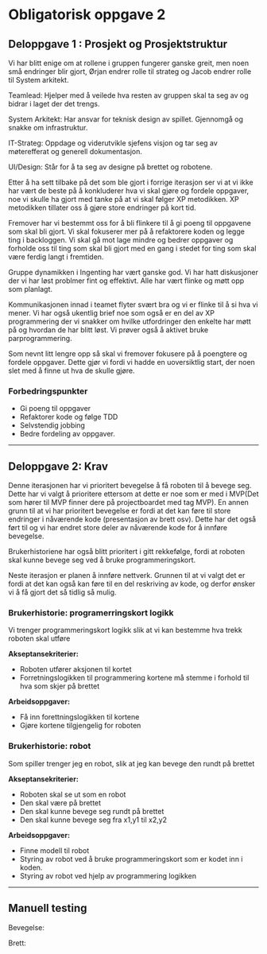 # Obligatorisk oppgave 2

## Deloppgave 1 : Prosjekt og Prosjektstruktur

Vi har blitt enige om at rollene i gruppen fungerer ganske greit, men noen små endringer blir gjort, Ørjan endrer rolle til strateg og Jacob endrer rolle til System arkitekt.

Teamlead: Hjelper med å veilede hva resten av gruppen skal ta seg av og bidrar i laget der det trengs.

System Arkitekt: Har ansvar for teknisk design av spillet. Gjennomgå og snakke om infrastruktur.

IT-Strateg: Oppdage og viderutvikle sjefens visjon og tar seg av møterefferat og generell dokumentasjon.

UI/Design: Står for å ta seg av designe på brettet og robotene.

Etter å ha sett tilbake på det som ble gjort i forrige iterasjon ser vi at vi ikke har vært de beste på å konkluderer hva vi skal gjøre og fordele oppgaver, noe vi skulle ha gjort med tanke på at vi skal følger XP metodikken. XP metodikken tillater oss å gjøre store endringer på kort tid.

Fremover har vi bestemmt oss for å bli flinkere til å gi poeng til oppgavene som skal bli gjort. Vi skal fokuserer mer på å refaktorere koden og legge ting i backloggen. Vi skal gå mot lage mindre og bedrer oppgaver og forholde oss til ting som skal bli gjort med en gang i stedet for ting som skal være ferdig langt i fremtiden.

Gruppe dynamikken i Ingenting har vært ganske god. Vi har hatt diskusjoner der vi har løst problmer fint og effektivt. Alle har vært flinke og møtt opp som planlagt.

Kommunikasjonen innad i teamet flyter svært bra og vi er flinke til å si hva vi mener. Vi har også ukentlig brief noe som også er en del av XP programmering der vi snakker om hvilke utfordringer den enkelte har møtt på og hvordan de har blitt løst. Vi prøver også å aktivet bruke parprogrammering.

Som nevnt litt lengre opp så skal vi fremover fokusere på å poengtere og fordele oppgaver. Dette gjør vi fordi vi hadde en uoversiktlig start, der noen slet med å finne ut hva de skulle gjøre.

### Forbedringspunkter

* Gi poeng til oppgaver
* Refaktorer kode og følge TDD
* Selvstendig jobbing
* Bedre fordeling av oppgaver.

---

## Deloppgave 2: Krav

Denne iterasjonen har vi prioritert bevegelse å få roboten til å bevege seg. Dette har vi valgt å prioritere ettersom at dette er noe som er med i MVP(Det som hører til MVP finner dere på projectboardet med tag MVP). En annen grunn til at vi har prioritert bevegelse er fordi at det kan føre til store endringer i nåværende kode (presentasjon av brett osv).
Dette har det også ført til og vi har endret store deler av nåværende kode for å innføre bevegelse.

Brukerhistoriene har også blitt prioritert i gitt rekkefølge, fordi at roboten skal kunne bevege seg ved å bruke programmeringskort.

Neste iterasjon er planen å innføre nettverk. Grunnen til at vi valgt det er fordi at det kan også kan føre til en del reskriving av kode, og derfor ønsker vi å få gjort det så tidlig så mulig.

### Brukerhistorie: programerringskort logikk

Vi trenger programmeringskort logikk slik at vi kan bestemme hva trekk roboten skal utføre

**Akseptansekriterier:**

* Roboten utfører aksjonen til kortet
* Forretningslogikken til programmering kortene må stemme i forhold til hva som skjer på brettet

**Arbeidsoppgaver:**

* Få inn forettningslogikken til kortene
* Gjøre kortene tilgjengelig for roboten

### Brukerhistorie: robot

Som spiller trenger jeg en robot, slik at jeg kan bevege den rundt på brettet

**Akseptansekriterier:**

* Roboten skal se ut som en robot
* Den skal være på brettet
* Den skal kunne bevege seg rundt på brettet
* Den skal kunne bevege seg fra x1,y1 til x2,y2

**Arbeidsoppgaver:**

* Finne modell til robot
* Styring av robot ved å bruke programmeringskort som er kodet inn i koden.
* Styring av robot ved hjelp av programmering logikken

---

## Manuell testing

Bevegelse:

Brett:
